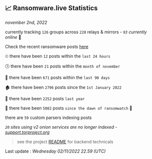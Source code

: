 
## 📈 Ransomware.live Statistics
_november 2nd, 2022_

currently tracking `126` groups across `228` relays & mirrors - _`93` currently online_ 📡

Check the recent ransomware posts [here](https://www.ransomware.live/#/recentposts)


⏲ there have been `12` posts within the `last 24 hours`

🕓 there have been `21` posts within the `month of november`

📅 there have been `671` posts within the `last 90 days`

🏚 there have been `2796` posts since the `1st January 2022`

🚀 there have been `2252` posts `last year`

🦕 there have been `5082` posts `since the dawn of ransomwatch` 🐣

there are `59` custom parsers indexing posts

_`20` sites using v2 onion services are no longer indexed - [support.torproject.org](https://support.torproject.org/onionservices/v2-deprecation/)_

> see the project [README](https://github.com/jmousqueton/ransomwatch#readme) for backend technicals



Last update : _Wednesday 02/11/2022 22.59 (UTC)_

